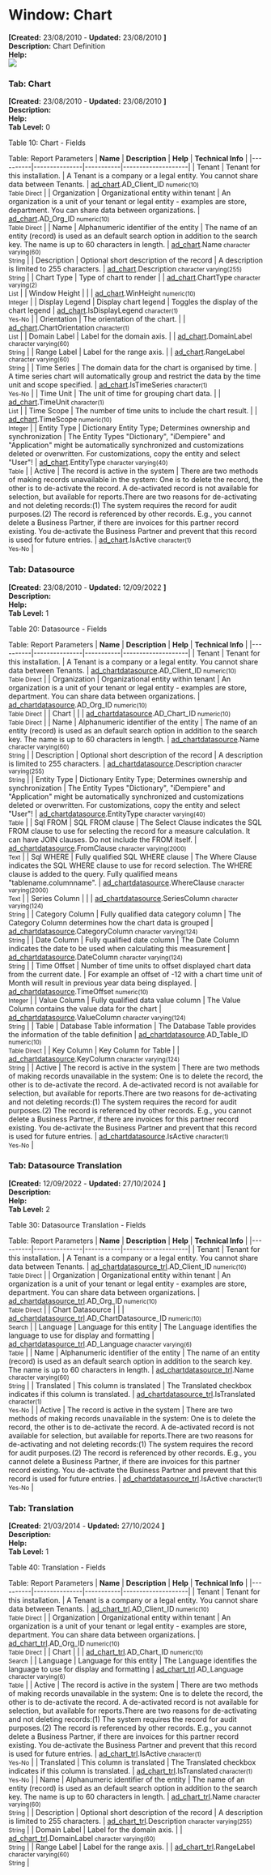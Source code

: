 # Window: Chart

**[Created:** 23/08/2010 - **Updated:** 23/08/2010 **]**  
**Description:** Chart Definition  
**Help:**   
![](/img/docs/manual/Chart-Window_iDempiere_v12.0.0.png)

### Tab: Chart

**[Created:** 23/08/2010 - **Updated:** 23/08/2010 **]**   
**Description:**   
**Help:**   
**Tab Level:** 0

Table 10: Chart - Fields 

Table: Report Parameters
| **Name** | **Description** | **Help** | **Technical Info** |
|----------|---------------|-----------|--------------------|
| Tenant | Tenant for this installation. | A Tenant is a company or a legal entity. You cannot share data between Tenants. | [ad_chart](https://idempiere-schemaspy.muriloht.com/adempiere/tables/ad_chart.html).AD_Client_ID<small> numeric(10) <br/> Table Direct</small> | 
| Organization | Organizational entity within tenant | An organization is a unit of your tenant or legal entity - examples are store, department. You can share data between organizations. | [ad_chart](https://idempiere-schemaspy.muriloht.com/adempiere/tables/ad_chart.html).AD_Org_ID<small> numeric(10) <br/> Table Direct</small> | 
| Name | Alphanumeric identifier of the entity | The name of an entity (record) is used as an default search option in addition to the search key. The name is up to 60 characters in length. | [ad_chart](https://idempiere-schemaspy.muriloht.com/adempiere/tables/ad_chart.html).Name<small> character varying(60) <br/> String</small> | 
| Description | Optional short description of the record | A description is limited to 255 characters. | [ad_chart](https://idempiere-schemaspy.muriloht.com/adempiere/tables/ad_chart.html).Description<small> character varying(255) <br/> String</small> | 
| Chart Type | Type of chart to render |  | [ad_chart](https://idempiere-schemaspy.muriloht.com/adempiere/tables/ad_chart.html).ChartType<small> character varying(2) <br/> List</small> | 
| Window Height |  |  | [ad_chart](https://idempiere-schemaspy.muriloht.com/adempiere/tables/ad_chart.html).WinHeight<small> numeric(10) <br/> Integer</small> | 
| Display Legend | Display chart legend | Toggles the display of the chart legend | [ad_chart](https://idempiere-schemaspy.muriloht.com/adempiere/tables/ad_chart.html).IsDisplayLegend<small> character(1) <br/> Yes-No</small> | 
| Orientation | The orientation of the chart. |  | [ad_chart](https://idempiere-schemaspy.muriloht.com/adempiere/tables/ad_chart.html).ChartOrientation<small> character(1) <br/> List</small> | 
| Domain Label | Label for the domain axis. |  | [ad_chart](https://idempiere-schemaspy.muriloht.com/adempiere/tables/ad_chart.html).DomainLabel<small> character varying(60) <br/> String</small> | 
| Range Label | Label for the range axis. |  | [ad_chart](https://idempiere-schemaspy.muriloht.com/adempiere/tables/ad_chart.html).RangeLabel<small> character varying(60) <br/> String</small> | 
| Time Series | The domain data for the chart is organised by time. | A time series chart will automatically group and restrict the data by the time unit and scope specified. | [ad_chart](https://idempiere-schemaspy.muriloht.com/adempiere/tables/ad_chart.html).IsTimeSeries<small> character(1) <br/> Yes-No</small> | 
| Time Unit | The unit of time for grouping chart data. |  | [ad_chart](https://idempiere-schemaspy.muriloht.com/adempiere/tables/ad_chart.html).TimeUnit<small> character(1) <br/> List</small> | 
| Time Scope | The number of time units to include the chart result. |  | [ad_chart](https://idempiere-schemaspy.muriloht.com/adempiere/tables/ad_chart.html).TimeScope<small> numeric(10) <br/> Integer</small> | 
| Entity Type | Dictionary Entity Type; Determines ownership and synchronization | The Entity Types &quot;Dictionary&quot;, &quot;iDempiere&quot; and &quot;Application&quot; might be automatically synchronized and customizations deleted or overwritten.  For customizations, copy the entity and select &quot;User&quot;! | [ad_chart](https://idempiere-schemaspy.muriloht.com/adempiere/tables/ad_chart.html).EntityType<small> character varying(40) <br/> Table</small> | 
| Active | The record is active in the system | There are two methods of making records unavailable in the system: One is to delete the record, the other is to de-activate the record. A de-activated record is not available for selection, but available for reports.There are two reasons for de-activating and not deleting records:(1) The system requires the record for audit purposes.(2) The record is referenced by other records. E.g., you cannot delete a Business Partner, if there are invoices for this partner record existing. You de-activate the Business Partner and prevent that this record is used for future entries. | [ad_chart](https://idempiere-schemaspy.muriloht.com/adempiere/tables/ad_chart.html).IsActive<small> character(1) <br/> Yes-No</small> | 


### Tab: Datasource

**[Created:** 23/08/2010 - **Updated:** 12/09/2022 **]**   
**Description:**   
**Help:**   
**Tab Level:** 1

Table 20: Datasource - Fields 

Table: Report Parameters
| **Name** | **Description** | **Help** | **Technical Info** |
|----------|---------------|-----------|--------------------|
| Tenant | Tenant for this installation. | A Tenant is a company or a legal entity. You cannot share data between Tenants. | [ad_chartdatasource](https://idempiere-schemaspy.muriloht.com/adempiere/tables/ad_chartdatasource.html).AD_Client_ID<small> numeric(10) <br/> Table Direct</small> | 
| Organization | Organizational entity within tenant | An organization is a unit of your tenant or legal entity - examples are store, department. You can share data between organizations. | [ad_chartdatasource](https://idempiere-schemaspy.muriloht.com/adempiere/tables/ad_chartdatasource.html).AD_Org_ID<small> numeric(10) <br/> Table Direct</small> | 
| Chart |  |  | [ad_chartdatasource](https://idempiere-schemaspy.muriloht.com/adempiere/tables/ad_chartdatasource.html).AD_Chart_ID<small> numeric(10) <br/> Table Direct</small> | 
| Name | Alphanumeric identifier of the entity | The name of an entity (record) is used as an default search option in addition to the search key. The name is up to 60 characters in length. | [ad_chartdatasource](https://idempiere-schemaspy.muriloht.com/adempiere/tables/ad_chartdatasource.html).Name<small> character varying(60) <br/> String</small> | 
| Description | Optional short description of the record | A description is limited to 255 characters. | [ad_chartdatasource](https://idempiere-schemaspy.muriloht.com/adempiere/tables/ad_chartdatasource.html).Description<small> character varying(255) <br/> String</small> | 
| Entity Type | Dictionary Entity Type; Determines ownership and synchronization | The Entity Types &quot;Dictionary&quot;, &quot;iDempiere&quot; and &quot;Application&quot; might be automatically synchronized and customizations deleted or overwritten.  For customizations, copy the entity and select &quot;User&quot;! | [ad_chartdatasource](https://idempiere-schemaspy.muriloht.com/adempiere/tables/ad_chartdatasource.html).EntityType<small> character varying(40) <br/> Table</small> | 
| Sql FROM | SQL FROM clause | The Select Clause indicates the SQL FROM clause to use for selecting the record for a measure calculation. It can have JOIN clauses. Do not include the FROM itself. | [ad_chartdatasource](https://idempiere-schemaspy.muriloht.com/adempiere/tables/ad_chartdatasource.html).FromClause<small> character varying(2000) <br/> Text</small> | 
| Sql WHERE | Fully qualified SQL WHERE clause | The Where Clause indicates the SQL WHERE clause to use for record selection. The WHERE clause is added to the query. Fully qualified means &quot;tablename.columnname&quot;. | [ad_chartdatasource](https://idempiere-schemaspy.muriloht.com/adempiere/tables/ad_chartdatasource.html).WhereClause<small> character varying(2000) <br/> Text</small> | 
| Series Column |  |  | [ad_chartdatasource](https://idempiere-schemaspy.muriloht.com/adempiere/tables/ad_chartdatasource.html).SeriesColumn<small> character varying(124) <br/> String</small> | 
| Category Column | Fully qualified data category column | The Category Column determines how the chart data is grouped | [ad_chartdatasource](https://idempiere-schemaspy.muriloht.com/adempiere/tables/ad_chartdatasource.html).CategoryColumn<small> character varying(124) <br/> String</small> | 
| Date Column | Fully qualified date column | The Date Column indicates the date to be used when calculating this measurement | [ad_chartdatasource](https://idempiere-schemaspy.muriloht.com/adempiere/tables/ad_chartdatasource.html).DateColumn<small> character varying(124) <br/> String</small> | 
| Time Offset | Number of time units to offset displayed chart data from the current date. | For example an offset of -12 with a chart time unit of Month will result in previous year data being displayed. | [ad_chartdatasource](https://idempiere-schemaspy.muriloht.com/adempiere/tables/ad_chartdatasource.html).TimeOffset<small> numeric(10) <br/> Integer</small> | 
| Value Column | Fully qualified data value column | The Value Column contains the value data for the chart | [ad_chartdatasource](https://idempiere-schemaspy.muriloht.com/adempiere/tables/ad_chartdatasource.html).ValueColumn<small> character varying(124) <br/> String</small> | 
| Table | Database Table information | The Database Table provides the information of the table definition | [ad_chartdatasource](https://idempiere-schemaspy.muriloht.com/adempiere/tables/ad_chartdatasource.html).AD_Table_ID<small> numeric(10) <br/> Table Direct</small> | 
| Key Column | Key Column for Table |  | [ad_chartdatasource](https://idempiere-schemaspy.muriloht.com/adempiere/tables/ad_chartdatasource.html).KeyColumn<small> character varying(124) <br/> String</small> | 
| Active | The record is active in the system | There are two methods of making records unavailable in the system: One is to delete the record, the other is to de-activate the record. A de-activated record is not available for selection, but available for reports.There are two reasons for de-activating and not deleting records:(1) The system requires the record for audit purposes.(2) The record is referenced by other records. E.g., you cannot delete a Business Partner, if there are invoices for this partner record existing. You de-activate the Business Partner and prevent that this record is used for future entries. | [ad_chartdatasource](https://idempiere-schemaspy.muriloht.com/adempiere/tables/ad_chartdatasource.html).IsActive<small> character(1) <br/> Yes-No</small> | 


### Tab: Datasource Translation

**[Created:** 12/09/2022 - **Updated:** 27/10/2024 **]**   
**Description:**   
**Help:**   
**Tab Level:** 2

Table 30: Datasource Translation - Fields 

Table: Report Parameters
| **Name** | **Description** | **Help** | **Technical Info** |
|----------|---------------|-----------|--------------------|
| Tenant | Tenant for this installation. | A Tenant is a company or a legal entity. You cannot share data between Tenants. | [ad_chartdatasource_trl](https://idempiere-schemaspy.muriloht.com/adempiere/tables/ad_chartdatasource_trl.html).AD_Client_ID<small> numeric(10) <br/> Table Direct</small> | 
| Organization | Organizational entity within tenant | An organization is a unit of your tenant or legal entity - examples are store, department. You can share data between organizations. | [ad_chartdatasource_trl](https://idempiere-schemaspy.muriloht.com/adempiere/tables/ad_chartdatasource_trl.html).AD_Org_ID<small> numeric(10) <br/> Table Direct</small> | 
| Chart Datasource |  |  | [ad_chartdatasource_trl](https://idempiere-schemaspy.muriloht.com/adempiere/tables/ad_chartdatasource_trl.html).AD_ChartDatasource_ID<small> numeric(10) <br/> Search</small> | 
| Language | Language for this entity | The Language identifies the language to use for display and formatting | [ad_chartdatasource_trl](https://idempiere-schemaspy.muriloht.com/adempiere/tables/ad_chartdatasource_trl.html).AD_Language<small> character varying(6) <br/> Table</small> | 
| Name | Alphanumeric identifier of the entity | The name of an entity (record) is used as an default search option in addition to the search key. The name is up to 60 characters in length. | [ad_chartdatasource_trl](https://idempiere-schemaspy.muriloht.com/adempiere/tables/ad_chartdatasource_trl.html).Name<small> character varying(60) <br/> String</small> | 
| Translated | This column is translated | The Translated checkbox indicates if this column is translated. | [ad_chartdatasource_trl](https://idempiere-schemaspy.muriloht.com/adempiere/tables/ad_chartdatasource_trl.html).IsTranslated<small> character(1) <br/> Yes-No</small> | 
| Active | The record is active in the system | There are two methods of making records unavailable in the system: One is to delete the record, the other is to de-activate the record. A de-activated record is not available for selection, but available for reports.There are two reasons for de-activating and not deleting records:(1) The system requires the record for audit purposes.(2) The record is referenced by other records. E.g., you cannot delete a Business Partner, if there are invoices for this partner record existing. You de-activate the Business Partner and prevent that this record is used for future entries. | [ad_chartdatasource_trl](https://idempiere-schemaspy.muriloht.com/adempiere/tables/ad_chartdatasource_trl.html).IsActive<small> character(1) <br/> Yes-No</small> | 


### Tab: Translation

**[Created:** 21/03/2014 - **Updated:** 27/10/2024 **]**   
**Description:**   
**Help:**   
**Tab Level:** 1

Table 40: Translation - Fields 

Table: Report Parameters
| **Name** | **Description** | **Help** | **Technical Info** |
|----------|---------------|-----------|--------------------|
| Tenant | Tenant for this installation. | A Tenant is a company or a legal entity. You cannot share data between Tenants. | [ad_chart_trl](https://idempiere-schemaspy.muriloht.com/adempiere/tables/ad_chart_trl.html).AD_Client_ID<small> numeric(10) <br/> Table Direct</small> | 
| Organization | Organizational entity within tenant | An organization is a unit of your tenant or legal entity - examples are store, department. You can share data between organizations. | [ad_chart_trl](https://idempiere-schemaspy.muriloht.com/adempiere/tables/ad_chart_trl.html).AD_Org_ID<small> numeric(10) <br/> Table Direct</small> | 
| Chart |  |  | [ad_chart_trl](https://idempiere-schemaspy.muriloht.com/adempiere/tables/ad_chart_trl.html).AD_Chart_ID<small> numeric(10) <br/> Search</small> | 
| Language | Language for this entity | The Language identifies the language to use for display and formatting | [ad_chart_trl](https://idempiere-schemaspy.muriloht.com/adempiere/tables/ad_chart_trl.html).AD_Language<small> character varying(6) <br/> Table</small> | 
| Active | The record is active in the system | There are two methods of making records unavailable in the system: One is to delete the record, the other is to de-activate the record. A de-activated record is not available for selection, but available for reports.There are two reasons for de-activating and not deleting records:(1) The system requires the record for audit purposes.(2) The record is referenced by other records. E.g., you cannot delete a Business Partner, if there are invoices for this partner record existing. You de-activate the Business Partner and prevent that this record is used for future entries. | [ad_chart_trl](https://idempiere-schemaspy.muriloht.com/adempiere/tables/ad_chart_trl.html).IsActive<small> character(1) <br/> Yes-No</small> | 
| Translated | This column is translated | The Translated checkbox indicates if this column is translated. | [ad_chart_trl](https://idempiere-schemaspy.muriloht.com/adempiere/tables/ad_chart_trl.html).IsTranslated<small> character(1) <br/> Yes-No</small> | 
| Name | Alphanumeric identifier of the entity | The name of an entity (record) is used as an default search option in addition to the search key. The name is up to 60 characters in length. | [ad_chart_trl](https://idempiere-schemaspy.muriloht.com/adempiere/tables/ad_chart_trl.html).Name<small> character varying(60) <br/> String</small> | 
| Description | Optional short description of the record | A description is limited to 255 characters. | [ad_chart_trl](https://idempiere-schemaspy.muriloht.com/adempiere/tables/ad_chart_trl.html).Description<small> character varying(255) <br/> String</small> | 
| Domain Label | Label for the domain axis. |  | [ad_chart_trl](https://idempiere-schemaspy.muriloht.com/adempiere/tables/ad_chart_trl.html).DomainLabel<small> character varying(60) <br/> String</small> | 
| Range Label | Label for the range axis. |  | [ad_chart_trl](https://idempiere-schemaspy.muriloht.com/adempiere/tables/ad_chart_trl.html).RangeLabel<small> character varying(60) <br/> String</small> | 


